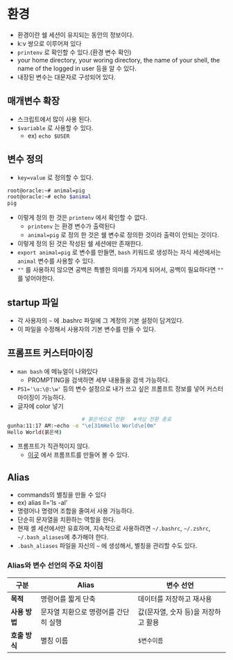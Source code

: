 # 환경

- 환경이란 쉘 세션이 유지되는 동안의 정보이다.
- k:v 쌍으로 이루어져 있다
- `printenv` 로 확인할 수 있다.(환경 변수 확인)
- your home directory, your woring directory, the name of your shell, the name of the logged in user 등을 알 수 있다.
- 내장된 변수는 대문자로 구성되어 있다.

## 매개변수 확장

- 스크립트에서 많이 사용 된다.
- `$variable` 로 사용할 수 있다.
    - ex) `echo $USER`

## 변수 정의

- `key=value` 로 정의할 수 있다.

```bash
root@oracle:~# animal=pig
root@oracle:~# echo $animal
pig
```

- 이렇게 정의 한 것은 `printenv` 에서 확인할 수 없다.
    - `printenv` 는 환경 변수가 출력된다
    - `animal=pig` 로 정의 한 것은 쉘 변수로 정의한 것이라 출력이 안되는 것이다.
- 이렇게 정의 된 것은 작성된 쉘 세션에만 존재한다.
- `export animal=pig` 로 변수를 만들면, `bash` 키워드로 생성하는 자식 세션에서는 `animal` 변수를 사용할 수 있다.
- ` "" ` 를 사용하지 않으면 공백은 특별한 의미를 가지게 되어서, 공백이 필요하다면 ` "" ` 를 넣어야한다.

## startup 파일

- 각 사용자의 `~` 에 .bashrc 파일에 그 계정의 기본 설정이 담겨있다. 
- 이 파일을 수정해서 사용자의 기본 변수를 만들 수 있다.

## 프롬프트 커스터마이징

- `man bash` 에 메뉴얼이 나와있다
    - PROMPTING을 검색하면 세부 내용들을 검색 가능하다.
- `PS1='\u:\@:\w'` 등의 변수 설정으로 내가 쓰고 싶은 프롬프트 정보를 넣어 커스터마이징이 가능하다.
- 글자에 color 넣기

```bash
                        # 붉은색으로 전환   #색상 전환 종료 
gunha:11:17 AM:~echo -e "\e[31mHello World\e[0m"
Hello World(붉은색)
```

- 프롬프트가 직관적이지 않다.
    - [이곳](https://ezprompt.net/) 에서 프롬프트를 만들어 볼 수 있다.

## Alias

- commands의 별칭을 만들 수 있다
- ex) alias ll='ls -al'
- 명령어나 명령어 조합을 줄여서 사용 가능하다.
- 단순히 문자열을 치환하는 역할을 한다.
- 현재 셸 세션에서만 유효하며, 지속적으로 사용하려면 `~/.bashrc`, `~/.zshrc`, `~/.bash_aliases`에 추가해야 한다.
- `.bash_aliases` 파일을 자신의 `~` 에 생성해서, 별칭을 관리할 수도 있다.


### Alias와 변수 선언의 주요 차이점

| **구분**          | **Alias**                                | **변수 선언**                           |
|-------------------|------------------------------------------|-----------------------------------------|
| **목적**          | 명령어를 짧게 단축                      | 데이터를 저장하고 재사용                |
| **사용 방법**     | 문자열 치환으로 명령어를 간단히 실행     | 값(문자열, 숫자 등)을 저장하고 활용     |
| **호출 방식**     | 별칭 이름                          | `$변수이름`                             |
